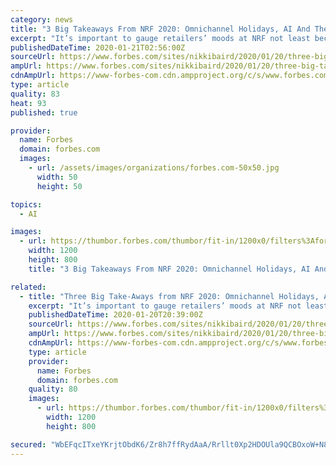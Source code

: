 ```yaml
---
category: news
title: "3 Big Takeaways From NRF 2020: Omnichannel Holidays, AI And The Measured Store"
excerpt: "It’s important to gauge retailers’ moods at NRF not least because it’s usually the first warning you have as to what holiday results are going to be like."
publishedDateTime: 2020-01-21T02:56:00Z
sourceUrl: https://www.forbes.com/sites/nikkibaird/2020/01/20/three-big-take-aways-from-nrf-2020-omnichannel-holidays-ai-and-the-measured-store/
ampUrl: https://www.forbes.com/sites/nikkibaird/2020/01/20/three-big-take-aways-from-nrf-2020-omnichannel-holidays-ai-and-the-measured-store/amp/
cdnAmpUrl: https://www-forbes-com.cdn.ampproject.org/c/s/www.forbes.com/sites/nikkibaird/2020/01/20/three-big-take-aways-from-nrf-2020-omnichannel-holidays-ai-and-the-measured-store/amp/
type: article
quality: 83
heat: 93
published: true

provider:
  name: Forbes
  domain: forbes.com
  images:
    - url: /assets/images/organizations/forbes.com-50x50.jpg
      width: 50
      height: 50

topics:
  - AI

images:
  - url: https://thumbor.forbes.com/thumbor/fit-in/1200x0/filters%3Aformat%28jpg%29/https%3A%2F%2Fspecials-images.forbesimg.com%2Fimageserve%2F1193597438%2F0x0.jpg
    width: 1200
    height: 800
    title: "3 Big Takeaways From NRF 2020: Omnichannel Holidays, AI And The Measured Store"

related:
  - title: "Three Big Take-Aways from NRF 2020: Omnichannel Holidays, AI, and the Measured Store"
    excerpt: "It’s important to gauge retailers’ moods at NRF not least because it’s usually the first warning you have as to what holiday results are going to be like."
    publishedDateTime: 2020-01-20T20:39:00Z
    sourceUrl: https://www.forbes.com/sites/nikkibaird/2020/01/20/three-big-take-aways-from-nrf-2020-omnichannel-holidays-ai-and-the-measured-store/
    ampUrl: https://www.forbes.com/sites/nikkibaird/2020/01/20/three-big-take-aways-from-nrf-2020-omnichannel-holidays-ai-and-the-measured-store/amp/
    cdnAmpUrl: https://www-forbes-com.cdn.ampproject.org/c/s/www.forbes.com/sites/nikkibaird/2020/01/20/three-big-take-aways-from-nrf-2020-omnichannel-holidays-ai-and-the-measured-store/amp/
    type: article
    provider:
      name: Forbes
      domain: forbes.com
    quality: 80
    images:
      - url: https://thumbor.forbes.com/thumbor/fit-in/1200x0/filters%3Aformat%28jpg%29/https%3A%2F%2Fspecials-images.forbesimg.com%2Fimageserve%2F1193597438%2F0x0.jpg
        width: 1200
        height: 800

secured: "WbEFqcITxeYKrjtObdK6/Zr8h7ffRydAaA/Rrllt0Xp2HDOUla9QCBOxoW+N8H8W3ioMBS32UYX2rV5ITYnNgGDaZRIlL001s+7WnRtazy2Lj39+iiAdCJ7GfYF51rxUCqpm+kBmP6WWa0aCdj+tTwv5nAxBC0YAOq8SCFGMe598aNc/DEBGKoBkqqfg4jEJdvB8iEo0A7L56YBaaqdQfbeI+zRnIlXWoKJByb51E8GbIttvX5E2JvhVXHB/nSa1K+F6IOTvFa8CN9kr0s6Dd2Uthm+rYrF2pDccTQPnMXuWsvSNprBSc4yJh6/bVQGVx2vf70iL0qxSfdEZ5ZFrudzVwSzKJrMtdqBLQmsyy47aFkmzV4DgCmPj4hYGUv12zJqUq5NWu9Kin/ECoKkqt4KqYYbKraobSV4guaO1fU750CkB84oSvSJM1CXIPOXUKnrZ8lM8jPiJ6wmAbDxyVg==;jRGOy/cAhD7IZA8ma5Xnsw=="
---
```



